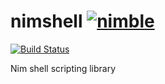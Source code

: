# nimshell [![nimble](https://raw.githubusercontent.com/yglukhov/nimble-tag/master/nimble.png)](https://github.com/yglukhov/nimble-tag)

[![Build Status](https://travis-ci.org/vegansk/nimshell.svg?branch=master)](https://travis-ci.org/vegansk/nimshell)

Nim shell scripting library
